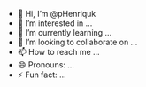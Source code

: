 - 👋 Hi, I’m @pHenriquk
- 👀 I’m interested in ...
- 🌱 I’m currently learning ...
- 💞️ I’m looking to collaborate on ...
- 📫 How to reach me ...
- 😄 Pronouns: ...
- ⚡ Fun fact: ...

<!---
pHenriquk/pHenriquk is a ✨ special ✨ repository because its `README.md` (this file) appears on your GitHub profile.
You can click the Preview link to take a look at your changes.
--->
